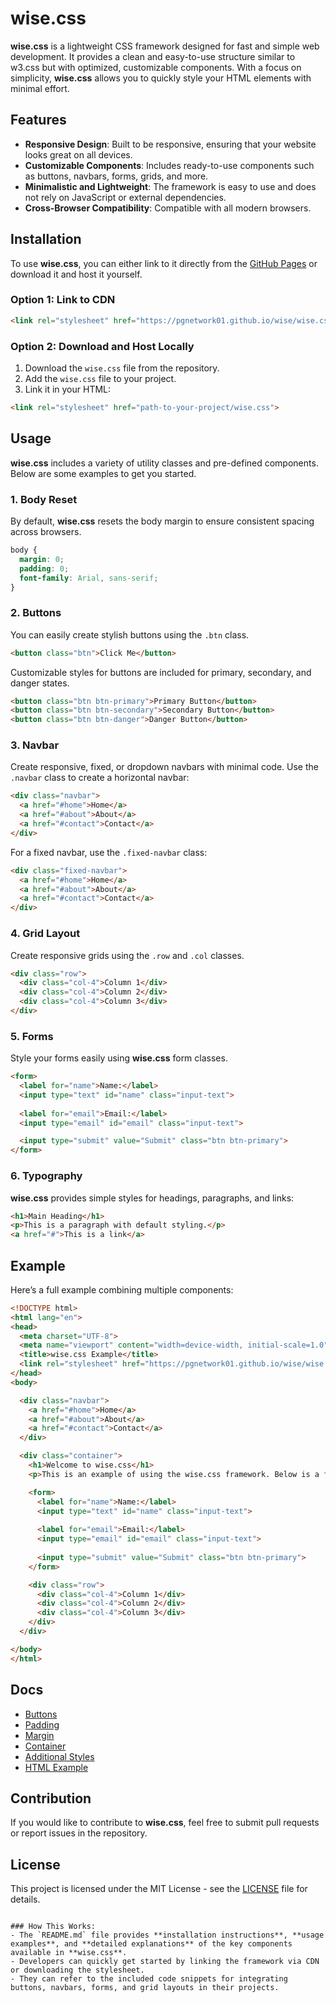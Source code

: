 # wise.css

**wise.css** is a lightweight CSS framework designed for fast and simple web development. It provides a clean and easy-to-use structure similar to w3.css but with optimized, customizable components. With a focus on simplicity, **wise.css** allows you to quickly style your HTML elements with minimal effort.

## Features

- **Responsive Design**: Built to be responsive, ensuring that your website looks great on all devices.
- **Customizable Components**: Includes ready-to-use components such as buttons, navbars, forms, grids, and more.
- **Minimalistic and Lightweight**: The framework is easy to use and does not rely on JavaScript or external dependencies.
- **Cross-Browser Compatibility**: Compatible with all modern browsers.

## Installation

To use **wise.css**, you can either link to it directly from the [GitHub Pages](https://pgnetwork01.github.io/wise/wise.css) or download it and host it yourself.

### Option 1: Link to CDN

```html
<link rel="stylesheet" href="https://pgnetwork01.github.io/wise/wise.css">
```

### Option 2: Download and Host Locally

1. Download the `wise.css` file from the repository.
2. Add the `wise.css` file to your project.
3. Link it in your HTML:

```html
<link rel="stylesheet" href="path-to-your-project/wise.css">
```

## Usage

**wise.css** includes a variety of utility classes and pre-defined components. Below are some examples to get you started.

### 1. Body Reset

By default, **wise.css** resets the body margin to ensure consistent spacing across browsers.

```css
body {
  margin: 0;
  padding: 0;
  font-family: Arial, sans-serif;
}
```

### 2. Buttons

You can easily create stylish buttons using the `.btn` class.

```html
<button class="btn">Click Me</button>
```

Customizable styles for buttons are included for primary, secondary, and danger states.

```html
<button class="btn btn-primary">Primary Button</button>
<button class="btn btn-secondary">Secondary Button</button>
<button class="btn btn-danger">Danger Button</button>
```

### 3. Navbar

Create responsive, fixed, or dropdown navbars with minimal code. Use the `.navbar` class to create a horizontal navbar:

```html
<div class="navbar">
  <a href="#home">Home</a>
  <a href="#about">About</a>
  <a href="#contact">Contact</a>
</div>
```

For a fixed navbar, use the `.fixed-navbar` class:

```html
<div class="fixed-navbar">
  <a href="#home">Home</a>
  <a href="#about">About</a>
  <a href="#contact">Contact</a>
</div>
```

### 4. Grid Layout

Create responsive grids using the `.row` and `.col` classes.

```html
<div class="row">
  <div class="col-4">Column 1</div>
  <div class="col-4">Column 2</div>
  <div class="col-4">Column 3</div>
</div>
```

### 5. Forms

Style your forms easily using **wise.css** form classes.

```html
<form>
  <label for="name">Name:</label>
  <input type="text" id="name" class="input-text">
  
  <label for="email">Email:</label>
  <input type="email" id="email" class="input-text">

  <input type="submit" value="Submit" class="btn btn-primary">
</form>
```

### 6. Typography

**wise.css** provides simple styles for headings, paragraphs, and links:

```html
<h1>Main Heading</h1>
<p>This is a paragraph with default styling.</p>
<a href="#">This is a link</a>
```

## Example

Here’s a full example combining multiple components:

```html
<!DOCTYPE html>
<html lang="en">
<head>
  <meta charset="UTF-8">
  <meta name="viewport" content="width=device-width, initial-scale=1.0">
  <title>wise.css Example</title>
  <link rel="stylesheet" href="https://pgnetwork01.github.io/wise/wise.css">
</head>
<body>

  <div class="navbar">
    <a href="#home">Home</a>
    <a href="#about">About</a>
    <a href="#contact">Contact</a>
  </div>

  <div class="container">
    <h1>Welcome to wise.css</h1>
    <p>This is an example of using the wise.css framework. Below is a form and a grid layout.</p>

    <form>
      <label for="name">Name:</label>
      <input type="text" id="name" class="input-text">
      
      <label for="email">Email:</label>
      <input type="email" id="email" class="input-text">
      
      <input type="submit" value="Submit" class="btn btn-primary">
    </form>

    <div class="row">
      <div class="col-4">Column 1</div>
      <div class="col-4">Column 2</div>
      <div class="col-4">Column 3</div>
    </div>
  </div>

</body>
</html>
```

## Docs

- [Buttons](/btns.md)
- [Padding](/padding.md)
- [Margin](/margin.md)
- [Container](/container.md)
- [Additional Styles](#additional-styles)
- [HTML Example](#html-example)

## Contribution

If you would like to contribute to **wise.css**, feel free to submit pull requests or report issues in the repository.

## License

This project is licensed under the MIT License - see the [LICENSE](LICENSE) file for details.
```

### How This Works:
- The `README.md` file provides **installation instructions**, **usage examples**, and **detailed explanations** of the key components available in **wise.css**.
- Developers can quickly get started by linking the framework via CDN or downloading the stylesheet.
- They can refer to the included code snippets for integrating buttons, navbars, forms, and grid layouts in their projects.

